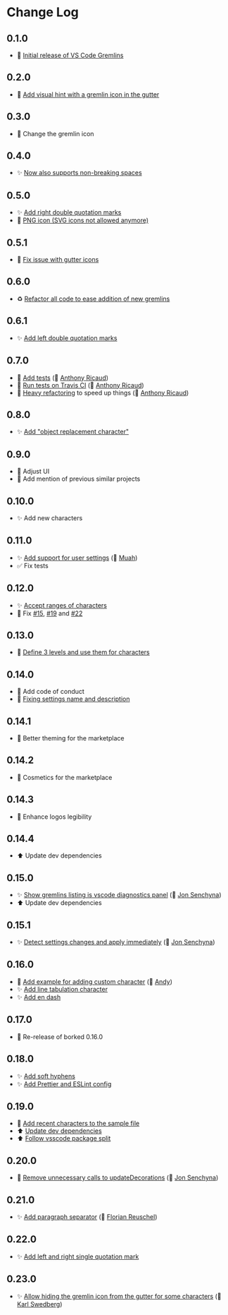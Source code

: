 # Change Log

## 0.1.0

- 🎉 [Initial release of VS Code Gremlins](https://github.com/nhoizey/vscode-gremlins/commit/490a5a81917b451506fce7ca5de615d0634a7ea8)

## 0.2.0

- 💄 [Add visual hint with a gremlin icon in the gutter](https://github.com/nhoizey/vscode-gremlins/commit/5dcc26c72c8aec30116d9d61ab5ea3786021002a)

## 0.3.0

- 💄 Change the gremlin icon

## 0.4.0

- ✨ [Now also supports non-breaking spaces](https://github.com/nhoizey/vscode-gremlins/commit/a0d3446d95c884f204114d23d9ce75d1cb1bf729)

## 0.5.0

- ✨️ [Add right double quotation marks](https://github.com/nhoizey/vscode-gremlins/commit/d2637f038d76edfe646af0a7fb7fbda2c9bd2f70)
- 💄 [PNG icon (SVG icons not allowed anymore)](https://github.com/nhoizey/vscode-gremlins/commit/4e46e4ea8fdd4a30baa7dfb78cec66abbcd3539f)

## 0.5.1

- 💄 [Fix issue with gutter icons](https://github.com/nhoizey/vscode-gremlins/commit/84833fed5de0ec7cdd04a1c284cd20a6350e8e3c)

## 0.6.0

- ♻️ [Refactor all code to ease addition of new gremlins](https://github.com/nhoizey/vscode-gremlins/commit/56c506a7b49b8fc334a94ee02ffad98f729766af)

## 0.6.1

- ️️✨️ [Add left double quotation marks](https://github.com/nhoizey/vscode-gremlins/commit/4a0c2bc7cda7761710757040a1b1026d780cc04d)

## 0.7.0

- 🚦 [Add tests](https://github.com/nhoizey/vscode-gremlins/commit/771da78e7f192edc993ea17b081b167377806af3) (🙏 [Anthony Ricaud](https://github.com/rik))
- 👷‍️ [Run tests on Travis CI](https://github.com/nhoizey/vscode-gremlins/commit/509213f5bde9a5f14975447f68b16ca360d3393b) (🙏 [Anthony Ricaud](https://github.com/rik))
- 🚀 [Heavy refactoring](https://github.com/nhoizey/vscode-gremlins/commit/618d5b9b2ba5bf35ca00558191d8867eb00081ec) to speed up things (🙏 [Anthony Ricaud](https://github.com/rik))

## 0.8.0

- ✨️ [Add "object replacement character"](https://github.com/nhoizey/vscode-gremlins/commit/b6fea6caf34010acc62830c66772026bbfb5f4c1)

## 0.9.0

- 💄 Adjust UI
- 📝 Add mention of previous similar projects

## 0.10.0

- ✨ Add new characters

## 0.11.0

- ✨️ [Add support for user settings](https://github.com/nhoizey/vscode-gremlins/pull/30) (🙏 [Muah](https://github.com/ctf0))
- ✅ Fix tests

## 0.12.0

- ✨ [Accept ranges of characters](https://github.com/nhoizey/vscode-gremlins/commit/c0e927e372f7489db673f49c2a40cb270e878779)
- 🐛 Fix [#15](https://github.com/nhoizey/vscode-gremlins/issues/15), [#19](https://github.com/nhoizey/vscode-gremlins/issues/19) and [#22](https://github.com/nhoizey/vscode-gremlins/issues/22)

## 0.13.0

- 🚦 [Define 3 levels and use them for characters](https://github.com/nhoizey/vscode-gremlins/commit/0b2ff33ae47fff5194a97d778ac64d8014ec9214)

## 0.14.0

- 📝 Add code of conduct
- 🐛 [Fixing settings name and description](https://github.com/nhoizey/vscode-gremlins/commit/412924b682fec32af33eeff7967bb3be0c059b1d)

## 0.14.1

- 💄 Better theming for the marketplace

## 0.14.2

- 💄 Cosmetics for the marketplace

## 0.14.3

- 💄 Enhance logos legibility

## 0.14.4

- ⬆️ Update dev dependencies

## 0.15.0

- ✨ [Show gremlins listing is vscode diagnostics panel](https://github.com/nhoizey/vscode-gremlins/commit/3135ec9231039f66a8f034d3e48c88bd0a7a0ede) (🙏 [Jon Senchyna](https://github.com/TheSench))
- ⬆️ Update dev dependencies

## 0.15.1

- ✨ [Detect settings changes and apply immediately](https://github.com/nhoizey/vscode-gremlins/pull/57) (🙏 [Jon Senchyna](https://github.com/TheSench))

## 0.16.0

- 📝 [Add example for adding custom character](https://github.com/nhoizey/vscode-gremlins/pull/101) (🙏 [Andy](https://github.com/LeCyberDucky))
- ✨ [Add line tabulation character](https://github.com/nhoizey/vscode-gremlins/commit/d49337b5eccaf1a5ce647825be40823192b7eac1)
- ✨ [Add en dash](https://github.com/nhoizey/vscode-gremlins/commit/0714ffd6045ff4144e36766145228d75775b4cce)

## 0.17.0

- 🐛 Re-release of borked 0.16.0

## 0.18.0

- ✨ [Add soft hyphens](https://github.com/nhoizey/vscode-gremlins/commit/6a0d350536b7a7252ae978811deaaed854f36aec)
- ✨ [Add Prettier and ESLint config](https://github.com/nhoizey/vscode-gremlins/commit/f707b02a736030ce5c1c4d74190547f5f272ec95)

## 0.19.0

- 📝 [Add recent characters to the sample file](https://github.com/nhoizey/vscode-gremlins/commit/752cc42ee22bca31eee1e66c8481af7185107fce)
- ⬆️ [Update dev dependencies](https://github.com/nhoizey/vscode-gremlins/commit/85e1a3a83a84099af25edd784bf859d867a975a8)
- ⬆️ [Follow vsscode package split](https://code.visualstudio.com/updates/v1_36#_splitting-vscode-package-into-typesvscode-and-vscodetest)

## 0.20.0

- 🚀 [Remove unnecessary calls to updateDecorations](https://github.com/nhoizey/vscode-gremlins/pull/61) (🙏 [Jon Senchyna](https://github.com/TheSench))

## 0.21.0

- ✨ [Add paragraph separator](https://github.com/nhoizey/vscode-gremlins/pull/66) (🙏 [Florian Reuschel](https://github.com/loilo))

## 0.22.0

- ✨ [Add left and right single quotation mark](https://github.com/nhoizey/vscode-gremlins/commit/db48a5fa3872b9bacf5057bafedf0c8b68f30914)

## 0.23.0

- ✨ [Allow hiding the gremlin icon from the gutter for some characters](https://github.com/nhoizey/vscode-gremlins/pull/105) (🙏 [Karl Swedberg](https://github.com/kswedberg))

